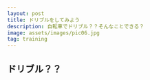 ```yaml
---
layout: post
title: ドリブルをしてみよう
description: 自転車でドリブル？？そんなことできる？
image: assets/images/pic06.jpg
tag: training
---
```


## ドリブル？？
